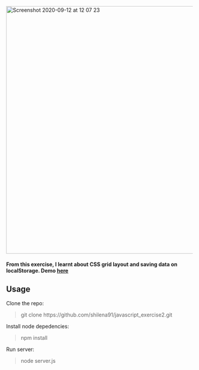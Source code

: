 <img width="667" alt="Screenshot 2020-09-12 at 12 07 23" src="https://user-images.githubusercontent.com/44005264/92992087-d456ad00-f4f0-11ea-8945-30e6f4c884e9.png">


#### From this exercise, I learnt about CSS grid layout and saving data on localStorage. Demo [here](https://shilena91.github.io/javascript_exercise2)

## Usage

Clone the repo:
> git clone ht<span>tps://github.com/shilena91/javascript_exercise2.git

Install node depedencies:
> npm install

Run server:
> node server.js
